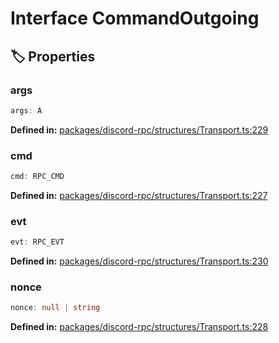 # Interface CommandOutgoing

## 🏷️ Properties

### args

```ts
args: A
```
<p style="font-size: 14px; color: var(--vp-c-text-2)">
<strong>Defined in:</strong> <a href="https://github.com/voxelum/minecraft-launcher-core-node/blob/master/packages/discord-rpc/structures/Transport.ts#L229" target="_blank" rel="noreferrer">packages/discord-rpc/structures/Transport.ts:229</a>
</p>


### cmd

```ts
cmd: RPC_CMD
```
<p style="font-size: 14px; color: var(--vp-c-text-2)">
<strong>Defined in:</strong> <a href="https://github.com/voxelum/minecraft-launcher-core-node/blob/master/packages/discord-rpc/structures/Transport.ts#L227" target="_blank" rel="noreferrer">packages/discord-rpc/structures/Transport.ts:227</a>
</p>


### evt <Badge type="info" text="optional" />

```ts
evt: RPC_EVT
```
<p style="font-size: 14px; color: var(--vp-c-text-2)">
<strong>Defined in:</strong> <a href="https://github.com/voxelum/minecraft-launcher-core-node/blob/master/packages/discord-rpc/structures/Transport.ts#L230" target="_blank" rel="noreferrer">packages/discord-rpc/structures/Transport.ts:230</a>
</p>


### nonce

```ts
nonce: null | string
```
<p style="font-size: 14px; color: var(--vp-c-text-2)">
<strong>Defined in:</strong> <a href="https://github.com/voxelum/minecraft-launcher-core-node/blob/master/packages/discord-rpc/structures/Transport.ts#L228" target="_blank" rel="noreferrer">packages/discord-rpc/structures/Transport.ts:228</a>
</p>



